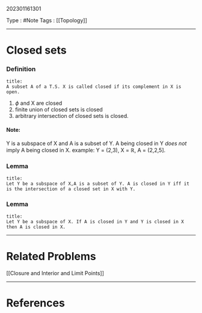 202301161301

Type : #Note
Tags : [[Topology]]

---
# Closed sets
### Definition
```ad-note
title:
A subset A of a T.S. X is called closed if its complement in X is open.
```
1. $\phi$ and X are closed
2. finite union of closed sets is closed
3. arbitrary intersection of closed sets is closed.

#### Note:
Y is a subspace of X and A is a subset of Y. A being closed in Y _does not_ imply A being closed in X.
example: Y = (2,3), X = $\mathbb{R}$, A = (2,2,5].

### Lemma
```ad-note
title:
Let Y be a subspace of X,A is a subset of Y. A is closed in Y iff it is the intersection of a closed set in X with Y.
```


### Lemma
```ad-note
title:
Let Y be a subspace of X. If A is closed in Y and Y is closed in X then A is closed in X.
```


---
# Related Problems
[[Closure and Interior and Limit Points]]

---
# References
